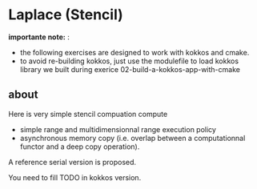 # Laplace (Stencil)

**importante note:** :
- the following exercises are designed to work with kokkos and cmake.
- to avoid re-building kokkos, just use the modulefile to load kokkos library we built during exerice 02-build-a-kokkos-app-with-cmake

## about

Here is very simple stencil compuation compute
- simple range and multidimensionnal range execution policy
- asynchronous memory copy (i.e. overlap between a computationnal functor and a deep copy operation).

A reference serial version is proposed.

You need to fill TODO in kokkos version.
